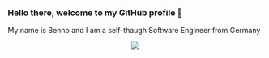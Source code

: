 ### Hello there, welcome to my GitHub profile 👋

My name is Benno and I am a self-thaugh Software Engineer from Germany

<div align="center">
	<img src="https://media.discordapp.net/attachments/485769943871389720/710483087754264646/image0.gif">
</div>

